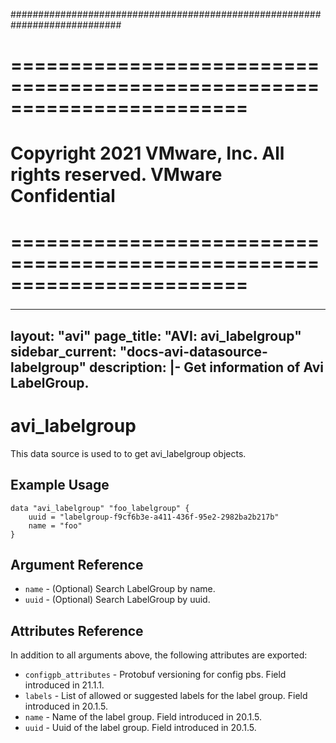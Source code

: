 ############################################################################
# ========================================================================
# Copyright 2021 VMware, Inc.  All rights reserved. VMware Confidential
# ========================================================================
###

<!--
    Copyright 2021 VMware, Inc.
    SPDX-License-Identifier: Mozilla Public License 2.0
-->
---
layout: "avi"
page_title: "AVI: avi_labelgroup"
sidebar_current: "docs-avi-datasource-labelgroup"
description: |-
  Get information of Avi LabelGroup.
---

# avi_labelgroup

This data source is used to to get avi_labelgroup objects.

## Example Usage

```hcl
data "avi_labelgroup" "foo_labelgroup" {
    uuid = "labelgroup-f9cf6b3e-a411-436f-95e2-2982ba2b217b"
    name = "foo"
}
```

## Argument Reference

* `name` - (Optional) Search LabelGroup by name.
* `uuid` - (Optional) Search LabelGroup by uuid.

## Attributes Reference

In addition to all arguments above, the following attributes are exported:

* `configpb_attributes` - Protobuf versioning for config pbs. Field introduced in 21.1.1.
* `labels` - List of allowed or suggested labels for the label group. Field introduced in 20.1.5.
* `name` - Name of the label group. Field introduced in 20.1.5.
* `uuid` - Uuid of the label group. Field introduced in 20.1.5.

